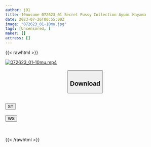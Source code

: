 ```yaml
---
author: j91
title: 10musume 072623_01 Secret Pussy Collection Ayumi Kayama
date: 2023-07-26T00:55:00Z
image: "072623_01-10mu.jpg"
tags: [Uncensored, ]
maker: []
actress: []
---
```



{{< rawhtml >}}

<div class="video" data-videoid="3AxX6ZMqBDidV0A">
    <a href="javascript:;">
        <img src="https://my.j91.asia/posts/072623_01-10mu/072623_01-10mu.jpg" width="WIDTH" height="HEIGHT" alt="072623_01-10mu.mp4" loading="lazy">
    </a>
</div>

<script type="text/javascript" src="https://j91.asia/asset/on-demand-st.js"></script>

<br>
  <link rel="stylesheet" href="https://j91.asia/asset/bs5.css">
  
  <center>
  <button class="btn btn-primary" type="button" data-bs-toggle="collapse" data-bs-target=".multi-collapse" aria-expanded="false" aria-controls="multiCollapseExample1 multiCollapseExample2"><h2>Download</h2></button></center>
</p>
<div class="row">
  <div class="col">
    <div class="collapse multi-collapse" id="multiCollapseExample1">
      <div class="card card-body">
	      	      <br>
<div class="buttons">  
<a href="https://streamtape.to/v/3AxX6ZMqBDidV0A"><button class="btn-hover color-3"><i class="fa fa-download"></i> ST</button></a></div>
    </div>
  </div>
</div>
  <div class="col">
    <div class="collapse multi-collapse" id="multiCollapseExample2">
      <div class="card card-body">
	      <br>
<div class="buttons">
    <a href="https://wolfstream.tv/v92z8r8xi7qs.html"><button class="btn-hover color-9"><i class="fa fa-download"></i> WS</button></a></div>
<br><br>
      </div>
    </div>
  </div>
</div>

{{< /rawhtml >}}